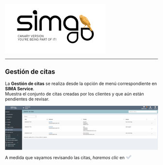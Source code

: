 ![sima2](images/es-ES_simacanaryversionbn.png)
  
---      

## Gestión de citas  
  
La **Gestión de citas** se realiza desde la opción de menú correspondiente en **SIMA Service**.   
Muestra el conjunto de citas creadas por los clientes y que aún están pendientes de revisar.  

![](Images/es-ES_opportunity_AppointmentManagement.png)    
  
A medida que vayamos revisando las citas, _haremos clic_ en ![](Images/tic.png)

  




